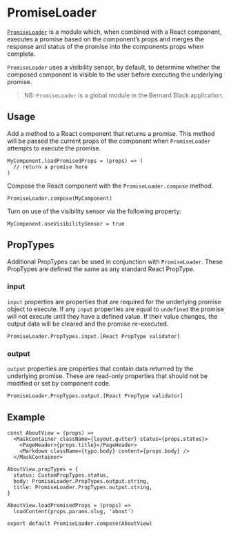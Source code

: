 # PromiseLoader

[`PromiseLoader`](https://github.com/zakness/birchbox-gitbook/tree/1ad9356b440d8ffd191f6222475ef6f0c15444b0/src/enhancers/PromiseLoader/index.js) is a module which, when combined with a React component, executes a promise based on the component’s props and merges the response and status of the promise into the components props when complete.

`PromiseLoader` uses a visibility sensor, by default, to determine whether the composed component is visible to the user before executing the underlying promise.

> NB: `PromiseLoader` is a global module in the Bernard Black application.

## Usage

Add a method to a React component that returns a promise. This method will be passed the current props of the component when `PromiseLoader` attempts to execute the promise.

```text
MyComponent.loadPromisedProps = (props) => (
  // return a promise here
)
```

Compose the React component with the `PromiseLoader.compose` method.

```text
PromiseLoader.compose(MyComponent)
```

Turn on use of the visibility sensor via the following property:

```text
MyComponent.useVisibilitySensor = true
```

## PropTypes

Additional PropTypes can be used in conjunction with `PromiseLoader`. These PropTypes are defined the same as any standard React PropType.

### input

`input` properties are properties that are required for the underlying promise object to execute. If any `input` properties are equal to `undefined` the promise will not execute until they have a defined value. If their value changes, the output data will be cleared and the promise re-executed.

```text
PromiseLoader.PropTypes.input.[React PropType validator]
```

### output

`output` properties are properties that contain data returned by the underlying promise. These are read-only properties that should not be modified or set by component code.

```text
PromiseLoader.PropTypes.output.[React PropType validator]
```

## Example

```text
const AboutView = (props) =>
  <MaskContainer className={layout.gutter} status={props.status}>
    <PageHeader>{props.title}</PageHeader>
    <Markdown className={typo.body} content={props.body} />
  </MaskContainer>

AboutView.propTypes = {
  status: CustomPropTypes.status,
  body: PromiseLoader.PropTypes.output.string,
  title: PromiseLoader.PropTypes.output.string,
}

AboutView.loadPromisedProps = (props) =>
  loadContent(props.params.slug, 'about')

export default PromiseLoader.compose(AboutView)
```

